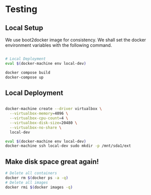 # Testing

## Local Setup

We use boot2docker image for consistency. We shall set the docker environment variables with the following command.

```sh

# Local Deployment
eval $(docker-machine env local-dev)

docker compose build
docker-compose up

```


## Local Deployment

```sh

docker-machine create --driver virtualbox \
  --virtualbox-memory=4096 \
  --virtualbox-cpu-count=4 \
  --virtualbox-disk-size=20480 \
  --virtualbox-no-share \
  local-dev

eval $(docker-machine env local-dev)
docker-machine ssh local-dev sudo mkdir -p /mnt/sda1/ext

```

## Make disk space great again!

```sh
# Delete all containers
docker rm $(docker ps -a -q)
# Delete all images
docker rmi $(docker images -q)
```
